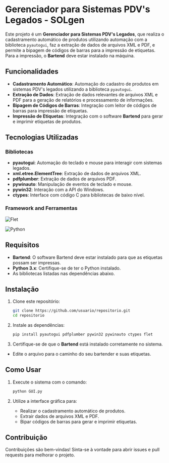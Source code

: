 # Gerenciador para Sistemas PDV's Legados - SOLgen

Este projeto é um **Gerenciador para Sistemas PDV's Legados**, que realiza o cadastramento automático de produtos utilizando automação com a biblioteca `pyautogui`, faz a extração de dados de arquivos XML e PDF, e permite a bipagem de códigos de barras para a impressão de etiquetas. Para a impressão, o **Bartend** deve estar instalado na máquina.

## Funcionalidades

- **Cadastramento Automático**: Automação do cadastro de produtos em sistemas PDV's legados utilizando a biblioteca `pyautogui`.
- **Extração de Dados**: Extração de dados relevantes de arquivos XML e PDF para a geração de relatórios e processamento de informações.
- **Bipagem de Códigos de Barras**: Integração com leitor de códigos de barras para impressão de etiquetas.
- **Impressão de Etiquetas**: Integração com o software **Bartend** para gerar e imprimir etiquetas de produtos.

## Tecnologias Utilizadas

### Bibliotecas

- **pyautogui**: Automação do teclado e mouse para interagir com sistemas legados.
- **xml.etree.ElementTree**: Extração de dados de arquivos XML.
- **pdfplumber**: Extração de dados de arquivos PDF.
- **pywinauto**: Manipulação de eventos de teclado e mouse.
- **pywin32**: Interação com a API do Windows.
- **ctypes**: Interface com código C para bibliotecas de baixo nível.
  
### Framework and Ferramentas

![Flet](https://img.shields.io/badge/Flet-cd2152?style=plastic&logo=flutter&logoColor=white)

![Python](https://img.shields.io/badge/Python-D7CB25?style=plastic&logo=python&logoColor=blue)

## Requisitos

- **Bartend**: O software Bartend deve estar instalado para que as etiquetas possam ser impressas.
- **Python 3.x**: Certifique-se de ter o Python instalado.
- As bibliotecas listadas nas dependências abaixo.

## Instalação

1. Clone este repositório:

    ```bash
    git clone https://github.com/usuario/repositorio.git
    cd repositorio
    ```

2. Instale as dependências:

    ```bash
    pip install pyautogui pdfplumber pywin32 pywinauto ctypes flet
    ```

3. Certifique-se de que o **Bartend** está instalado corretamente no sistema.

 - Edite o arquivo para o caminho do seu bartender e suas etiquetas.

## Como Usar

1. Execute o sistema com o comando:

    ```bash
    python GUI.py
    ```

2. Utilize a interface gráfica para:
   - Realizar o cadastramento automático de produtos.
   - Extrair dados de arquivos XML e PDF.
   - Bipar códigos de barras para gerar e imprimir etiquetas.

## Contribuição

Contribuições são bem-vindas! Sinta-se à vontade para abrir issues e pull requests para melhorar o projeto.


